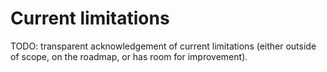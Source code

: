 # Current limitations

TODO: transparent acknowledgement of current limitations (either outside of scope, on the roadmap, or has room for improvement).
